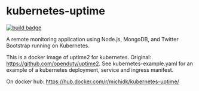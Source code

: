 # kubernetes-uptime
[![build badge](https://niccokunzmann.github.io/dockerhub-build-status-image/status.svg?organization=michidk&repository=kubernetes-uptime)](https://hub.docker.com/r/michidk/kubernetes-uptime/builds/)

A remote monitoring application using Node.js, MongoDB, and Twitter Bootstrap running on Kubernetes.

This is a docker image of uptime2 for kubernetes. Original: https://github.com/openduty/uptime2.
See kubernetes-example.yaml for an example of a kubernetes deployment, service and ingress manifest.

On docker hub: https://hub.docker.com/r/michidk/kubernetes-uptime/
